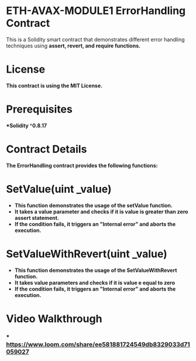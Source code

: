 # ETH-AVAX-MODULE1 ErrorHandling<br>Contract
This is a Solidity smart contract that demonstrates different error handling techniques using <b>assert, revert, and require <b/> functions.

# License
This contract is using the MIT License.

# Prerequisites
*Solidity ^0.8.17

# Contract Details
The <b>ErrorHandling<b/> contract provides the following functions:

# SetValue(uint _value)
* This function demonstrates the usage of the <b>setValue<b/> function.<br>
* It takes a <b>value<b> parameter and checks if it is value is greater than zero <b>assert<b> statement.<br>
* If the condition fails, it triggers an "Internal error" and aborts the execution.<br>
  
# SetValueWithRevert(uint _value)
* This function demonstrates the usage of the <b>SetValueWithRevert<b/> function.<br>
* It takes<b> value<b/> parameters and checks if it is value e equal to zero <br>
* If the condition fails, it triggers an "Internal error" and aborts the execution.<br>


# Video Walkthrough
### * https://www.loom.com/share/ee581881724549db8329033d71059027
  
